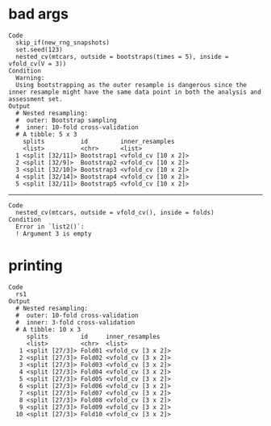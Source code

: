 # bad args

    Code
      skip_if(new_rng_snapshots)
      set.seed(123)
      nested_cv(mtcars, outside = bootstraps(times = 5), inside = vfold_cv(V = 3))
    Condition
      Warning:
      Using bootstrapping as the outer resample is dangerous since the inner resample might have the same data point in both the analysis and assessment set.
    Output
      # Nested resampling:
      #  outer: Bootstrap sampling
      #  inner: 10-fold cross-validation
      # A tibble: 5 x 3
        splits          id         inner_resamples    
        <list>          <chr>      <list>             
      1 <split [32/11]> Bootstrap1 <vfold_cv [10 x 2]>
      2 <split [32/9]>  Bootstrap2 <vfold_cv [10 x 2]>
      3 <split [32/10]> Bootstrap3 <vfold_cv [10 x 2]>
      4 <split [32/14]> Bootstrap4 <vfold_cv [10 x 2]>
      5 <split [32/11]> Bootstrap5 <vfold_cv [10 x 2]>

---

    Code
      nested_cv(mtcars, outside = vfold_cv(), inside = folds)
    Condition
      Error in `list2()`:
      ! Argument 3 is empty

# printing

    Code
      rs1
    Output
      # Nested resampling:
      #  outer: 10-fold cross-validation
      #  inner: 3-fold cross-validation
      # A tibble: 10 x 3
         splits         id     inner_resamples   
         <list>         <chr>  <list>            
       1 <split [27/3]> Fold01 <vfold_cv [3 x 2]>
       2 <split [27/3]> Fold02 <vfold_cv [3 x 2]>
       3 <split [27/3]> Fold03 <vfold_cv [3 x 2]>
       4 <split [27/3]> Fold04 <vfold_cv [3 x 2]>
       5 <split [27/3]> Fold05 <vfold_cv [3 x 2]>
       6 <split [27/3]> Fold06 <vfold_cv [3 x 2]>
       7 <split [27/3]> Fold07 <vfold_cv [3 x 2]>
       8 <split [27/3]> Fold08 <vfold_cv [3 x 2]>
       9 <split [27/3]> Fold09 <vfold_cv [3 x 2]>
      10 <split [27/3]> Fold10 <vfold_cv [3 x 2]>

